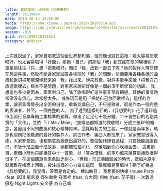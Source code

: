 ```yaml
---
title: 專訪家家、瑪莎談《我想要的》
length: 95119984
date: 2019-10-14 18:00:00
media: https://one.xiaoyuu.ga/ear/2019/20191014.mp3
image: https://cdn.jsdelivr.net/gh/coxmos/cdn@master/ear/cover/20191014.jpeg
season: 2019
guid: a9511998420191014
category: podcast
---
```


上次就說過了，家家會唱歌這個全世界都知道，但問題也就在這裡：她太容易把歌唱好，也太容易唱得「好聽」，那她「自己」的那個「我」到底藏在歌的哪裡呢？還是她往往「只」想「把歌唱好」而把「我」放到一邊去了呢？她的製作人瑪莎總在想這件事，然後不斷逼家家回答各種關於「我」的問題，彷彿要用各種各樣的曲風和歌詞把那個深埋起來的「我」找出來。說來有趣，對許多歌手來說「把我自己放進歌裡去」根本不是問題，對家家來說卻好像是一個必須不斷學習的功課。
我想這也多少是因為，家家對自己，除了歌唱得好這件事非常有把握，其他的事情她常常沒有信心，常常想太多。
或許瑪莎是用「把她自己放回歌裡去」這樣的作業，讓家家慢慢長出全面的自信，重新認識自己，不只是歌者，而是作為一個完整的表演者，甚至，一個完整的人。
為了達到這樣的目的，《我想要的》花了遠超過市面流行音樂專輯工業標準的預算，做出了足足七十幾分鐘、二十首曲目的名副其實的「大作」，並依「I / Me / Mine」（披頭迷都知道的致敬哏）分成三張EP的概念，各自用不同的曲風和核心精神貫串。這耗時耗力的工程，一做就是兩年多，瑪莎也照例把他能邀的最好的製作人、詞曲作者、編曲人都找來了。家家確實很得人疼，大家都愛她，也都願意為她獻出最好的。整個製作錄音過程，只要她能說服自己，不管什麼曲風什麼故事，她都能細細消化，然後唱到你心坎裡面去。
這集節目，兩個小時也只能播其中十一首歌，以「耳朵借我」的平均值來說算是播歌播得很多了。在這個聽眾愈來愈缺乏耐心、「專輯」形式瀕臨毀滅的時代，做唱片原本就很難在帳面上回收，投注這樣的心力做出這麼一張專輯是否值得？聽了好幾遍《我想要的》，我覺得，答案是肯定的。
播出曲目：
我想要的快樂
House Party (feat. ØZI)
尼尼克
野生動物
在家裡 (feat. 方大同)
何妨 (feat. 茄子蛋)
一次難過
擁抱
Night Lights
安全感
為自己唱

